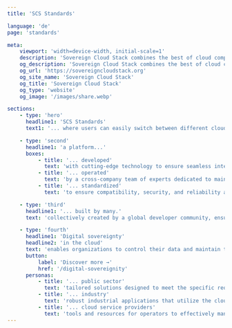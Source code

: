 ```yaml
---
title: 'SCS Standards'

language: 'de'
page: 'standards'

meta:
    viewport: 'width=device-width, initial-scale=1'
    description: 'Sovereign Cloud Stack combines the best of cloud computing in one unified standard.'
    og_description: 'Sovereign Cloud Stack combines the best of cloud computing in one unified standard.'
    og_url: 'https://sovereigncloudstack.org'
    og_site_name: 'Sovereign Cloud Stack'
    og_title: 'Sovereign Cloud Stack'
    og_type: 'website'
    og_image: '/images/share.webp'

sections:
    - type: 'hero'
      headline1: 'SCS Standards'
      text1: '... where users can easily switch between different cloud service providers without being locked in.'

    - type: 'second'
      headline1: 'a platform...'
      boxes:
          - title: '... developed'
            text: 'with cutting-edge technology to ensure seamless integration and optimal performance across different cloud environments.'
          - title: '... operated'
            text: 'by a cross-company team of experts dedicated to maintaining high availability, security, and continuous improvement, sharing operational knowledge.'
          - title: '... standardized'
            text: 'to ensure compatibility, security, and reliability across various data center operators with the option of certification.'

    - type: 'third'
      headline1: '... built by many.'
      text: 'collectively created by a global developer community, ensuring a diverse and innovative approach to solving complex cloud challenges without vendor lock-in.'

    - type: 'fourth'
      headline1: 'Digital sovereignty'
      headline2: 'in the cloud'
      text: 'enables organizations to control their data and maintain their independence from proprietary software.'
      button:
          label: 'Discover more →'
          href: '/digital-sovereignity'
      personas:
          - title: '... public sector'
            text: 'tailored solutions designed to meet the specific requirements of government agencies to ensure compliance and security sustainably.'
          - title: '... industry'
            text: 'robust industrial applications that utilize the cloud to enhance scalability, efficiency, and operational capability.'
          - title: '... cloud service providers'
            text: 'tools and resources for operators to effectively manage cloud resources to optimize costs and improve service.'
---
```

